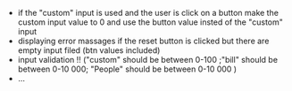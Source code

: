 - if the "custom" input is used and the user is click on a button make the custom input value to 0 and use the button value insted of the "custom" input
- displaying error massages if the reset button is clicked but there are empty input filed (btn values included)
- input validation !! ("custom" should be between 0-100 ;"bill" should be between 0-10 000; "People" should be between 0-10 000 )
- ...
